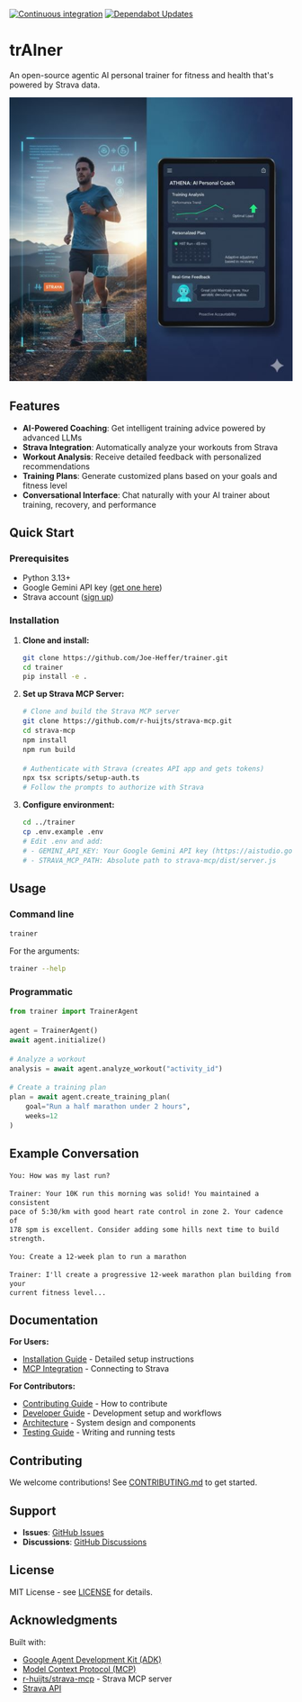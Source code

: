 [![Continuous integration](https://github.com/Joe-Heffer/trainer/actions/workflows/ci.yml/badge.svg)](https://github.com/Joe-Heffer/trainer/actions/workflows/ci.yml)
[![Dependabot Updates](https://github.com/Joe-Heffer/trainer/actions/workflows/dependabot/dependabot-updates/badge.svg)](https://github.com/Joe-Heffer/trainer/actions/workflows/dependabot/dependabot-updates)

# trAIner

An open-source agentic AI personal trainer for fitness and health that's powered by Strava data.

![Personal trainer](images/athena.jpg)

## Features

- **AI-Powered Coaching**: Get intelligent training advice powered by advanced LLMs
- **Strava Integration**: Automatically analyze your workouts from Strava
- **Workout Analysis**: Receive detailed feedback with personalized recommendations
- **Training Plans**: Generate customized plans based on your goals and fitness level
- **Conversational Interface**: Chat naturally with your AI trainer about training, recovery, and performance

## Quick Start

### Prerequisites

- Python 3.13+
- Google Gemini API key ([get one here](https://aistudio.google.com/app/apikey))
- Strava account ([sign up](https://www.strava.com/register))

### Installation

1. **Clone and install:**

   ```bash
   git clone https://github.com/Joe-Heffer/trainer.git
   cd trainer
   pip install -e .
   ```

2. **Set up Strava MCP Server:**

   ```bash
   # Clone and build the Strava MCP server
   git clone https://github.com/r-huijts/strava-mcp.git
   cd strava-mcp
   npm install
   npm run build

   # Authenticate with Strava (creates API app and gets tokens)
   npx tsx scripts/setup-auth.ts
   # Follow the prompts to authorize with Strava
   ```

3. **Configure environment:**

   ```bash
   cd ../trainer
   cp .env.example .env
   # Edit .env and add:
   # - GEMINI_API_KEY: Your Google Gemini API key (https://aistudio.google.com/apikey)
   # - STRAVA_MCP_PATH: Absolute path to strava-mcp/dist/server.js
   ```

## Usage

### Command line

```bash
trainer
```

For the arguments:

```bash
trainer --help
```

### Programmatic

```python
from trainer import TrainerAgent

agent = TrainerAgent()
await agent.initialize()

# Analyze a workout
analysis = await agent.analyze_workout("activity_id")

# Create a training plan
plan = await agent.create_training_plan(
    goal="Run a half marathon under 2 hours",
    weeks=12
)
```

## Example Conversation

```
You: How was my last run?

Trainer: Your 10K run this morning was solid! You maintained a consistent
pace of 5:30/km with good heart rate control in zone 2. Your cadence of
178 spm is excellent. Consider adding some hills next time to build strength.

You: Create a 12-week plan to run a marathon

Trainer: I'll create a progressive 12-week marathon plan building from your
current fitness level...
```

## Documentation

**For Users:**

- [Installation Guide](docs/installation.md) - Detailed setup instructions
- [MCP Integration](docs/mcp-integration.md) - Connecting to Strava

**For Contributors:**

- [Contributing Guide](CONTRIBUTING.md) - How to contribute
- [Developer Guide](docs/developers.md) - Development setup and workflows
- [Architecture](docs/architecture.md) - System design and components
- [Testing Guide](docs/testing.md) - Writing and running tests

## Contributing

We welcome contributions! See [CONTRIBUTING.md](CONTRIBUTING.md) to get started.

## Support

- **Issues**: [GitHub Issues](https://github.com/yourusername/trainer/issues)
- **Discussions**: [GitHub Discussions](https://github.com/yourusername/trainer/discussions)

## License

MIT License - see [LICENSE](LICENSE) for details.

## Acknowledgments

Built with:

- [Google Agent Development Kit (ADK)](https://google.github.io/adk-docs/)
- [Model Context Protocol (MCP)](https://modelcontextprotocol.io/)
- [r-huijts/strava-mcp](https://github.com/r-huijts/strava-mcp) - Strava MCP server
- [Strava API](https://developers.strava.com/)
